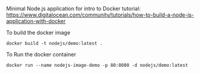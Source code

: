 Minimal Node.js application for intro to Docker tutorial: https://www.digitalocean.com/community/tutorials/how-to-build-a-node-js-application-with-docker

To build the docker image

    docker build -t nodejs/demo:latest .
  
To Run the docker container

    docker run --name nodejs-image-demo -p 80:8080 -d nodejs/demo:latest

